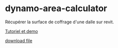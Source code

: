 # dynamo-area-calculator
Récupérer la surface de coffrage d'une dalle sur revit.

[Tutoriel et demo](https://autode.sk/2zhJmnn)

[download file](https://github.com/juju98800/dynamo-area-calculator/releases/download/1.0.0/Surface.de.coffrage.dalle.dyn)
